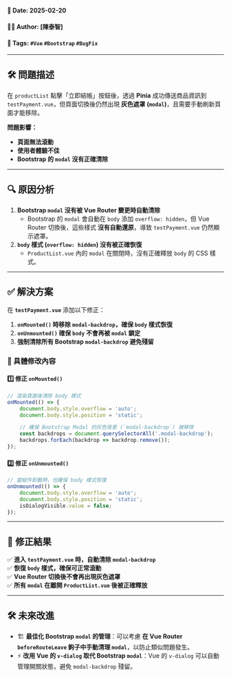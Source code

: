 #### 📅 **Date**: 2025-02-20

#### 👨‍💻 **Author**: [陳泰智]

#### 🔖 **Tags**: `#Vue` `#Bootstrap` `#BugFix`

---

## **🛠️ 問題描述**

在 `productList` 點擊「立即結帳」按鈕後，透過 **Pinia** 成功傳送商品資訊到 `testPayment.vue`，但頁面切換後仍然出現 **灰色遮罩 (`modal`)**，且需要手動刷新頁面才能移除。

**問題影響：**
- **頁面無法滾動**
- **使用者體驗不佳**
- **Bootstrap 的 `modal` 沒有正確清除**

---

## **🔍 原因分析**

1. **Bootstrap `modal` 沒有被 Vue Router 變更時自動清除**
    - Bootstrap 的 `modal` 會自動在 `body` 添加 `overflow: hidden`，但 Vue Router 切換後，這些樣式 **沒有自動還原**，導致 `testPayment.vue` 仍然顯示遮罩。
2. **`body` 樣式 (`overflow: hidden`) 沒有被正確恢復**
    - `ProductList.vue` 內的 `modal` 在關閉時，沒有正確釋放 `body` 的 CSS 樣式。

---

## **✅ 解決方案**

在 **`testPayment.vue`** 添加以下修正：
1. **`onMounted()` 時移除 `modal-backdrop`，確保 `body` 樣式恢復**
2. **`onUnmounted()` 確保 `body` 不會再被 `modal` 鎖定**
3. **強制清除所有 Bootstrap `modal-backdrop` 避免殘留**

### **📌 具體修改內容**

#### **1️⃣ 修正 `onMounted()`**

```JavaScript
// 渲染頁面後清除 body 樣式
onMounted(() => {
    document.body.style.overflow = 'auto';
    document.body.style.position = 'static';

    // 確保 Bootstrap Modal 的灰色背景 (`modal-backdrop`) 被移除
    const backdrops = document.querySelectorAll('.modal-backdrop');
    backdrops.forEach(backdrop => backdrop.remove());
});
```

#### **2️⃣ 修正 `onUnmounted()`**

```JavaScript
// 當組件卸載時，也確保 body 樣式恢復
onUnmounted(() => {
    document.body.style.overflow = 'auto';
    document.body.style.position = 'static';
    isDialogVisible.value = false;
});
```

---

## **🎯 修正結果**
✅ **進入 `testPayment.vue` 時，自動清除 `modal-backdrop`**  
✅ **恢復 `body` 樣式，確保可正常滾動**  
✅ **Vue Router 切換後不會再出現灰色遮罩**  
✅ **所有 `modal` 在離開 `ProductList.vue` 後被正確釋放**

---

## **🛠️ 未來改進**
- 🏗 **最佳化 Bootstrap `modal` 的管理**：可以考慮 **在 Vue Router `beforeRouteLeave` 鉤子中手動清理 `modal`**，以防止類似問題發生。
- ⚡ **改用 Vue 的 `v-dialog` 取代 Bootstrap `modal`**：Vue 的 `v-dialog` 可以自動管理開關狀態，避免 `modal-backdrop` 殘留。